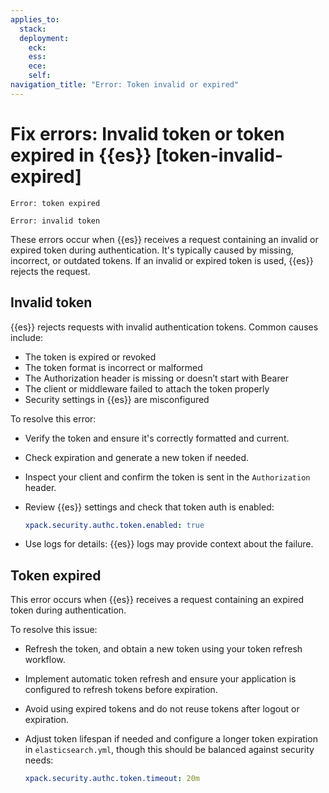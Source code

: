 ```yaml
---
applies_to:
  stack: 
  deployment:
    eck: 
    ess: 
    ece: 
    self: 
navigation_title: "Error: Token invalid or expired"
---
```


# Fix errors: Invalid token or token expired in {{es}} [token-invalid-expired]

```console
Error: token expired
```

```console
Error: invalid token
```

These errors occur when {{es}} receives a request containing an invalid or expired token during authentication. It's typically caused by missing, incorrect, or outdated tokens. If an invalid or expired token is used, {{es}} rejects the request.

## Invalid token

{{es}} rejects requests with invalid authentication tokens. Common causes include:

- The token is expired or revoked
- The token format is incorrect or malformed
- The Authorization header is missing or doesn’t start with Bearer
- The client or middleware failed to attach the token properly
- Security settings in {{es}} are misconfigured

To resolve this error:

- Verify the token and ensure it's correctly formatted and current.
- Check expiration and generate a new token if needed.
- Inspect your client and confirm the token is sent in the `Authorization` header.
- Review {{es}} settings and check that token auth is enabled:

   ```yaml
   xpack.security.authc.token.enabled: true
   ```

- Use logs for details: {{es}} logs may provide context about the failure.


## Token expired

This error occurs when {{es}} receives a request containing an expired token during authentication.

To resolve this issue:

- Refresh the token, and obtain a new token using your token refresh workflow.
- Implement automatic token refresh and ensure your application is configured to refresh tokens before expiration.
- Avoid using expired tokens and do not reuse tokens after logout or expiration.
- Adjust token lifespan if needed and configure a longer token expiration in `elasticsearch.yml`, though this should be balanced against security needs:

   ```yaml
   xpack.security.authc.token.timeout: 20m
   ```
   